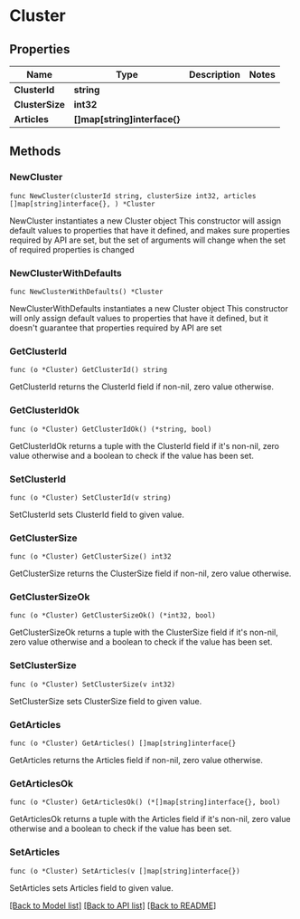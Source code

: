 # Cluster

## Properties

Name | Type | Description | Notes
------------ | ------------- | ------------- | -------------
**ClusterId** | **string** |  | 
**ClusterSize** | **int32** |  | 
**Articles** | **[]map[string]interface{}** |  | 

## Methods

### NewCluster

`func NewCluster(clusterId string, clusterSize int32, articles []map[string]interface{}, ) *Cluster`

NewCluster instantiates a new Cluster object
This constructor will assign default values to properties that have it defined,
and makes sure properties required by API are set, but the set of arguments
will change when the set of required properties is changed

### NewClusterWithDefaults

`func NewClusterWithDefaults() *Cluster`

NewClusterWithDefaults instantiates a new Cluster object
This constructor will only assign default values to properties that have it defined,
but it doesn't guarantee that properties required by API are set

### GetClusterId

`func (o *Cluster) GetClusterId() string`

GetClusterId returns the ClusterId field if non-nil, zero value otherwise.

### GetClusterIdOk

`func (o *Cluster) GetClusterIdOk() (*string, bool)`

GetClusterIdOk returns a tuple with the ClusterId field if it's non-nil, zero value otherwise
and a boolean to check if the value has been set.

### SetClusterId

`func (o *Cluster) SetClusterId(v string)`

SetClusterId sets ClusterId field to given value.


### GetClusterSize

`func (o *Cluster) GetClusterSize() int32`

GetClusterSize returns the ClusterSize field if non-nil, zero value otherwise.

### GetClusterSizeOk

`func (o *Cluster) GetClusterSizeOk() (*int32, bool)`

GetClusterSizeOk returns a tuple with the ClusterSize field if it's non-nil, zero value otherwise
and a boolean to check if the value has been set.

### SetClusterSize

`func (o *Cluster) SetClusterSize(v int32)`

SetClusterSize sets ClusterSize field to given value.


### GetArticles

`func (o *Cluster) GetArticles() []map[string]interface{}`

GetArticles returns the Articles field if non-nil, zero value otherwise.

### GetArticlesOk

`func (o *Cluster) GetArticlesOk() (*[]map[string]interface{}, bool)`

GetArticlesOk returns a tuple with the Articles field if it's non-nil, zero value otherwise
and a boolean to check if the value has been set.

### SetArticles

`func (o *Cluster) SetArticles(v []map[string]interface{})`

SetArticles sets Articles field to given value.



[[Back to Model list]](../README.md#documentation-for-models) [[Back to API list]](../README.md#documentation-for-api-endpoints) [[Back to README]](../README.md)


